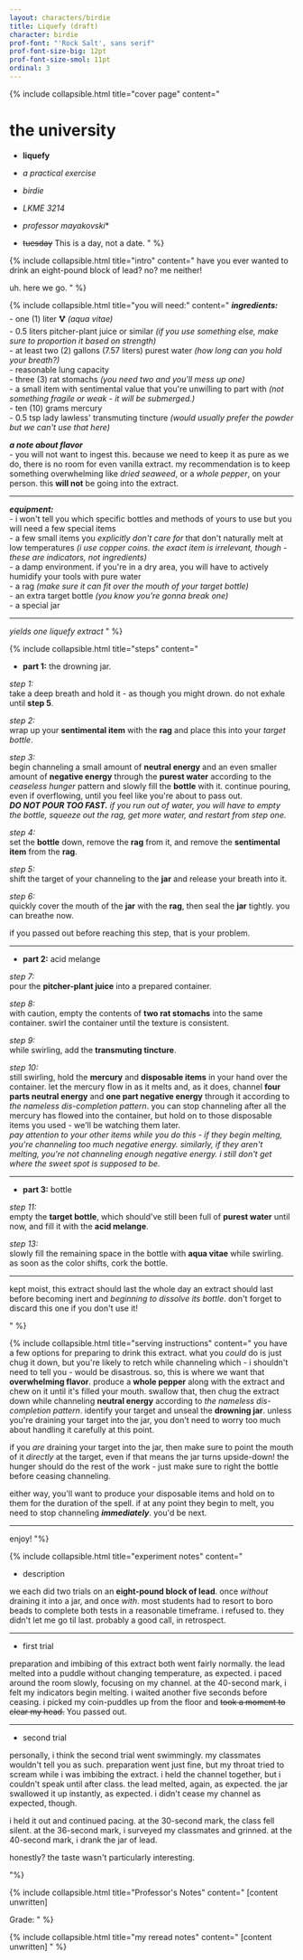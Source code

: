 ```yaml
---
layout: characters/birdie
title: Liquefy (draft)
character: birdie
prof-font: "'Rock Salt', sans serif"
prof-font-size-big: 12pt
prof-font-size-smol: 11pt
ordinal: 3
---
```

{% include collapsible.html title="cover page" content="
# the university

- **liquefy**  
- *a practical exercise*  

- *birdie*  
- *LKME 3214*  
- *professor mayakovski*<span class='note'>*</span>  
- <span><s>tuesday</s> <span class='note'>This is a day, not a date.</span></span>
" %}

{% include collapsible.html title="intro" content="
have you ever wanted to drink an eight-pound block of lead? no? me neither!

uh. here we go.
" %}

{% include collapsible.html title="you will need:" content="
***ingredients:***  
\- one (1) liter **🜉** *(aqua vitae)*  
\- 0.5 liters pitcher-plant juice or similar *(if you use something else, make sure to proportion it based on strength)*  
\- at least two (2) gallons (7.57 liters) purest water *(how long can you hold your breath?)*  
\- reasonable lung capacity  
\- three (3) rat stomachs *(you need two and you'll mess up one)*  
\- a small item with sentimental value that you're unwilling to part with *(not something fragile or weak - it will be submerged.)*  
\- ten (10) grams mercury  
\- 0.5 tsp lady lawless' transmuting tincture *(would usually prefer the powder but we can't use that here)*

***a note about flavor***  
\- you will not want to ingest this. because we need to keep it as pure as we do, there is no room for even vanilla extract. my recommendation is to keep something overwhelming like *dried seaweed*, or a *whole pepper*, on your person. this **will not** be going into the extract.

---

***equipment:***  
\- i won't tell you which specific bottles and methods of yours to use but you will need a few special items  
\- a few small items you *explicitly don't care for* that don't naturally melt at low temperatures *(i use copper coins. the exact item is irrelevant, though - these are indicators, not ingredients)*  
\- a damp environment. if you're in a dry area, you will have to actively humidify your tools with pure water  
\- a rag *(make sure it can fit over the mouth of your target bottle)*  
\- an extra target bottle *(you know you're gonna break one)*  
\- a special jar

---

*yields one liquefy extract*
" %}

{% include collapsible.html title="steps" content="

- **part 1:** the drowning jar.

*step 1:*  
take a deep breath and hold it - as though you might drown. do not exhale until **step 5**.

*step 2:*  
wrap up your **sentimental item** with the **rag** and place this into your *target bottle*.

*step 3:*  
begin channeling a small amount of **neutral energy** and an even smaller amount of **negative energy** through the **purest water** according to the *ceaseless hunger* pattern and slowly fill the **bottle** with it. continue pouring, even if overflowing, until you feel like you're about to pass out.  
***DO NOT POUR TOO FAST.*** *if you run out of water, you will have to empty the bottle, squeeze out the rag, get more water, and restart from step one.*

*step 4:*  
set the **bottle** down, remove the **rag** from it, and remove the **sentimental item** from the **rag**.

*step 5:*  
shift the target of your channeling to the **jar** and release your breath into it.

*step 6:*  
quickly cover the mouth of the **jar** with the **rag**, then seal the **jar** tightly. you can breathe now.  

if you passed out before reaching this step, that is your problem.

---

- **part 2:** acid melange

*step 7:*  
pour the **pitcher-plant juice** into a prepared container.

*step 8:*  
with caution, empty the contents of **two rat stomachs** into the same container. swirl the container until the texture is consistent.

*step 9:*  
while swirling, add the **transmuting tincture**.

*step 10:*  
still swirling, hold the **mercury** and **disposable items** in your hand over the container. let the mercury flow in as it melts and, as it does, channel **four parts neutral energy** and **one part negative energy** through it according to *the nameless dis-completion pattern*. you can stop channeling after all the mercury has flowed into the container, but hold on to those disposable items you used - we'll be watching them later.  
*pay attention to your other items while you do this - if they begin melting, you're channeling too much negative energy. similarly, if they aren't melting, you're not channeling enough negative energy. i still don't get where the sweet spot is supposed to be.*

---

- **part 3:** bottle

*step 11:*  
empty the **target bottle**, which should've still been full of **purest water** until now, and fill it with the **acid melange**.

*step 13:*  
slowly fill the remaining space in the bottle with **aqua vitae** while swirling. as soon as the color shifts, cork the bottle.

---

kept moist, this extract should last the whole day an extract should last before becoming inert and *beginning to dissolve its bottle*. don't forget to discard this one if you don't use it!

" %}

{% include collapsible.html title="serving instructions" content="
you have a few options for preparing to drink this extract. what you *could* do is just chug it down, but you're likely to retch while channeling which - i shouldn't need to tell you - would be disastrous. so, this is where we want that **overwhelming flavor**. produce a **whole pepper** along with the extract and chew on it until it's filled your mouth. swallow that, then chug the extract down while channeling **neutral energy** according to *the nameless dis-completion pattern*. identify your target and unseal the **drowning jar**. unless you're draining your target into the jar, you don't need to worry too much about handling it carefully at this point.

if you *are* draining your target into the jar, then make sure to point the mouth of it *directly* at the target, even if that means the jar turns upside-down! the hunger should do the rest of the work - just make sure to right the bottle before ceasing channeling.

either way, you'll want to produce your disposable items and hold on to them for the duration of the spell. if at any point they begin to melt, you need to stop channeling ***immediately***. you'd be next.

---

enjoy!
"%}

{% include collapsible.html title="experiment notes" content="
- description

we each did two trials on an **eight-pound block of lead**. once *without* draining it into a jar, and once *with*. most students had to resort to boro beads to complete both tests in a reasonable timeframe. i refused to. they didn't let me go til last. probably a good call, in retrospect.

---

- first trial

preparation and imbibing of this extract both went fairly normally. the lead melted into a puddle without changing temperature, as expected. i paced around the room slowly, focusing on my channel. at the 40-second mark, i felt my indicators begin melting. i waited another five seconds before ceasing. i picked my coin-puddles up from the floor and <s>took a moment to clear my head.</s> <span class='note'>You passed out.</span>

---

- second trial

personally, i think the second trial went swimmingly. my classmates wouldn't tell you as such. preparation went just fine, but my throat tried to scream while i was imbibing the extract. i held the channel together, but i couldn't speak until after class. the lead melted, again, as expected. the jar swallowed it up instantly, as expected. i didn't cease my channel as expected, though.

i held it out and continued pacing. at the 30-second mark, the class fell silent. at the 36-second mark, i surveyed my classmates and grinned. at the 40-second mark, i drank the jar of lead.

honestly? the taste wasn't particularly interesting.

"%}

{% include collapsible.html title="<span class='note'>Professor's Notes</span>" content="
<span class='note'>[content unwritten]

<span class='underline note'>Grade:
" %}

{% include collapsible.html title="<span class='reread'>my reread notes</span>" content="
<span class='reread'>[content unwritten]
" %}